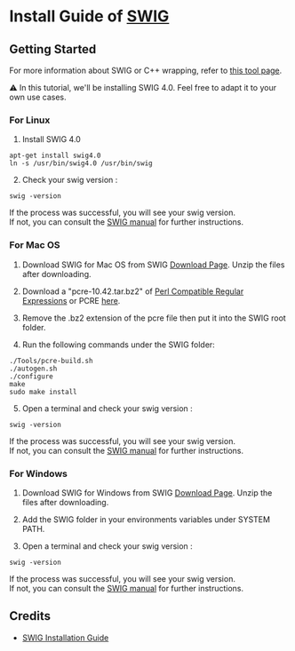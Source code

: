# Install Guide of [SWIG](https://www.swig.org/)

## Getting Started
For more information about SWIG or C++ wrapping, refer to [this tool page](../Tools/ToolSwig.md).  
  
⚠️ In this tutorial, we'll be installing SWIG 4.0. Feel free to adapt it to your own use cases.

### For Linux
1. Install SWIG 4.0
```
apt-get install swig4.0
ln -s /usr/bin/swig4.0 /usr/bin/swig
```

2. Check your swig version :
```
swig -version
```
If the process was successful, you will see your swig version.  
If not, you can consult the [SWIG manual](https://www.swig.org/Doc4.0/SWIGDocumentation.html#Preface_installation) for further instructions.


### For Mac OS
1. Download SWIG for Mac OS from SWIG [Download Page](https://sourceforge.net/projects/swig/files/swig/swig-4.0.2/). Unzip the files after downloading.

2. Download a "pcre-10.42.tar.bz2" of [Perl Compatible Regular Expressions](https://www.pcre.org/) or PCRE [here](https://github.com/PCRE2Project/pcre2/releases).

3. Remove the .bz2 extension of the pcre file then put it into the SWIG root folder.

4. Run the following commands under the SWIG folder:
```
./Tools/pcre-build.sh
./autogen.sh
./configure
make
sudo make install
```

5. Open a terminal and check your swig version :
```
swig -version
```
If the process was successful, you will see your swig version.  
If not, you can consult the [SWIG manual](https://www.swig.org/Doc4.0/SWIGDocumentation.html#Preface_installation) for further instructions.


### For Windows
1. Download SWIG for Windows from SWIG [Download Page](https://sourceforge.net/projects/swig/files/swigwin/swigwin-4.0.2/). Unzip the files after downloading.

2. Add the SWIG folder in your environments variables under SYSTEM PATH.

3. Open a terminal and check your swig version :
```
swig -version
```
If the process was successful, you will see your swig version.  
If not, you can consult the [SWIG manual](https://www.swig.org/Doc4.0/SWIGDocumentation.pdf#file%3A///home/william/swig/github/swig/Doc/Manual/SWIGDocumentation.html%23Windows) for further instructions.


## Credits
- [SWIG Installation Guide](https://open-box.readthedocs.io/en/latest/installation/install_swig.html)
